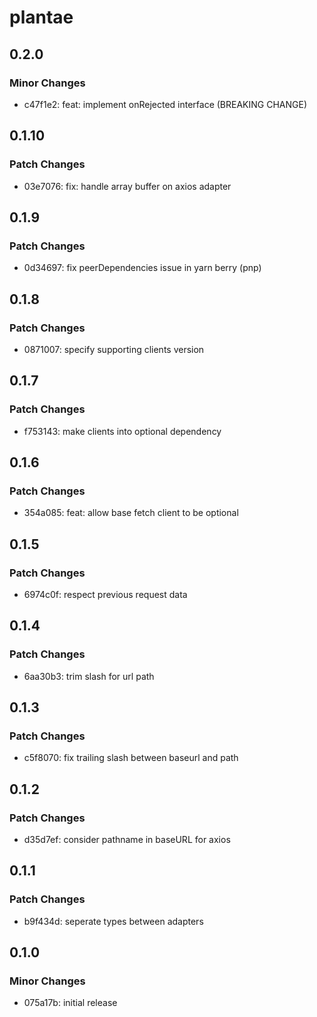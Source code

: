 # plantae

## 0.2.0

### Minor Changes

- c47f1e2: feat: implement onRejected interface (BREAKING CHANGE)

## 0.1.10

### Patch Changes

- 03e7076: fix: handle array buffer on axios adapter

## 0.1.9

### Patch Changes

- 0d34697: fix peerDependencies issue in yarn berry (pnp)

## 0.1.8

### Patch Changes

- 0871007: specify supporting clients version

## 0.1.7

### Patch Changes

- f753143: make clients into optional dependency

## 0.1.6

### Patch Changes

- 354a085: feat: allow base fetch client to be optional

## 0.1.5

### Patch Changes

- 6974c0f: respect previous request data

## 0.1.4

### Patch Changes

- 6aa30b3: trim slash for url path

## 0.1.3

### Patch Changes

- c5f8070: fix trailing slash between baseurl and path

## 0.1.2

### Patch Changes

- d35d7ef: consider pathname in baseURL for axios

## 0.1.1

### Patch Changes

- b9f434d: seperate types between adapters

## 0.1.0

### Minor Changes

- 075a17b: initial release
